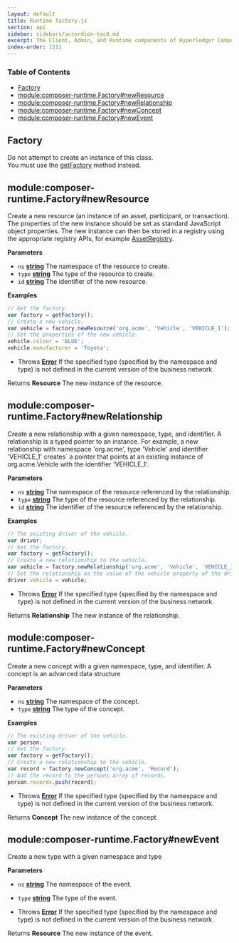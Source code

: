 ```yaml
---
layout: default
title: Runtime factory.js
section: api
sidebar: sidebars/accordion-toc0.md
excerpt: The Client, Admin, and Runtime components of Hyperledger Composer .
index-order: 1211
---
```


<!-- Generated by documentation.js. Update this documentation by updating the source code. -->

### Table of Contents

-   [Factory](#factory)
-   [module:composer-runtime.Factory#newResource](#modulecomposer-runtimefactorynewresource)
-   [module:composer-runtime.Factory#newRelationship](#modulecomposer-runtimefactorynewrelationship)
-   [module:composer-runtime.Factory#newConcept](#modulecomposer-runtimefactorynewconcept)
-   [module:composer-runtime.Factory#newEvent](#modulecomposer-runtimefactorynewevent)

## Factory

Do not attempt to create an instance of this class.<br>
You must use the [getFactory](module:composer-runtime#getFactory)
method instead.

## module:composer-runtime.Factory#newResource

Create a new resource (an instance of an asset, participant, or transaction). The
properties of the new instance should be set as standard JavaScript
object properties. The new instance can then be stored in a registry
using the appropriate registry APIs, for example [AssetRegistry](module:composer-runtime.AssetRegistry).

**Parameters**

-   `ns` **[string](https://developer.mozilla.org/en-US/docs/Web/JavaScript/Reference/Global_Objects/String)** The namespace of the resource to create.
-   `type` **[string](https://developer.mozilla.org/en-US/docs/Web/JavaScript/Reference/Global_Objects/String)** The type of the resource to create.
-   `id` **[string](https://developer.mozilla.org/en-US/docs/Web/JavaScript/Reference/Global_Objects/String)** The identifier of the new resource.

**Examples**

```javascript
// Get the factory.
var factory = getFactory();
// Create a new vehicle.
var vehicle = factory.newResource('org.acme', 'Vehicle', 'VEHICLE_1');
// Set the properties of the new vehicle.
vehicle.colour = 'BLUE';
vehicle.manufacturer = 'Toyota';
```

-   Throws **[Error](https://developer.mozilla.org/en-US/docs/Web/JavaScript/Reference/Global_Objects/Error)** If the specified type (specified by the namespace and
    type) is not defined in the current version of the business network.

Returns **Resource** The new instance of the resource.

## module:composer-runtime.Factory#newRelationship

Create a new relationship with a given namespace, type, and identifier.
A relationship is a typed pointer to an instance. For example, a new
relationship with namespace 'org.acme', type 'Vehicle' and identifier
'VEHICLE_1' creates\` a pointer that points at an existing instance of
org.acme.Vehicle with the identifier 'VEHICLE_1'.

**Parameters**

-   `ns` **[string](https://developer.mozilla.org/en-US/docs/Web/JavaScript/Reference/Global_Objects/String)** The namespace of the resource referenced by the relationship.
-   `type` **[string](https://developer.mozilla.org/en-US/docs/Web/JavaScript/Reference/Global_Objects/String)** The type of the resource referenced by the relationship.
-   `id` **[string](https://developer.mozilla.org/en-US/docs/Web/JavaScript/Reference/Global_Objects/String)** The identifier of the resource referenced by the relationship.

**Examples**

```javascript
// The existing driver of the vehicle.
var driver;
// Get the factory.
var factory = getFactory();
// Create a new relationship to the vehicle.
var vehicle = factory.newRelationship('org.acme', 'Vehicle', 'VEHICLE_1');
// Set the relationship as the value of the vehicle property of the driver.
driver.vehicle = vehicle;
```

-   Throws **[Error](https://developer.mozilla.org/en-US/docs/Web/JavaScript/Reference/Global_Objects/Error)** If the specified type (specified by the namespace and
    type) is not defined in the current version of the business network.

Returns **Relationship** The new instance of the relationship.

## module:composer-runtime.Factory#newConcept

Create a new concept with a given namespace, type, and identifier.
A concept is an advanced data structure

**Parameters**

-   `ns` **[string](https://developer.mozilla.org/en-US/docs/Web/JavaScript/Reference/Global_Objects/String)** The namespace of the concept.
-   `type` **[string](https://developer.mozilla.org/en-US/docs/Web/JavaScript/Reference/Global_Objects/String)** The type of the concept.

**Examples**

```javascript
// The existing driver of the vehicle.
var person;
// Get the factory.
var factory = getFactory();
// Create a new relationship to the vehicle.
var record = factory.newConcept('org.acme', 'Record');
// Add the record to the persons array of records.
person.records.push(record);
```

-   Throws **[Error](https://developer.mozilla.org/en-US/docs/Web/JavaScript/Reference/Global_Objects/Error)** If the specified type (specified by the namespace and
    type) is not defined in the current version of the business network.

Returns **Concept** The new instance of the concept.

## module:composer-runtime.Factory#newEvent

Create a new type with a given namespace and type

**Parameters**

-   `ns` **[string](https://developer.mozilla.org/en-US/docs/Web/JavaScript/Reference/Global_Objects/String)** The namespace of the event.
-   `type` **[string](https://developer.mozilla.org/en-US/docs/Web/JavaScript/Reference/Global_Objects/String)** The type of the event.


-   Throws **[Error](https://developer.mozilla.org/en-US/docs/Web/JavaScript/Reference/Global_Objects/Error)** If the specified type (specified by the namespace and
    type) is not defined in the current version of the business network.

Returns **Resource** The new instance of the event.
